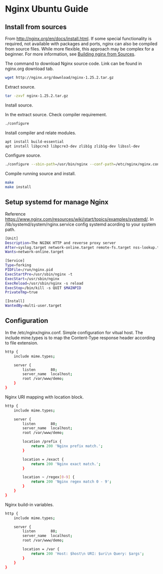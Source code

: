 # Nginx Ubuntu Guide

## Install from sources

From http://nginx.org/en/docs/install.html.
If some special functionality is required, not available with packages and ports, nginx can also be compiled from source files.
While more flexible, this approach may be complex for a beginner.
For more information, see [Building nginx from Sources](http://nginx.org/en/docs/configure.html).

The command to download Nginx source code. Link can be found in nginx.org download tab.

```bash
wget http://nginx.org/download/nginx-1.25.2.tar.gz
```

Extract source.

```bash
tar -zxvf nginx-1.25.2.tar.gz
```

Install source.

In the extract source. Check compiler requirement.

```bash
./configure
```

Install compiler and relate modules.

```bash
apt install build-essential
apt install libpcre3 libpcre3-dev zlib1g zlib1g-dev libssl-dev
```

Configure source.

```bash
./configure --sbin-path=/usr/bin/nginx --conf-path=/etc/nginx/nginx.conf --error-log-path=/var/log/nginx/error.log --http-log-path=/var/log/nginx/access.log --with-pcre --pid-path=/var/run/nginx.pid --with-http_ssl_module
```

Compile running source and install.

```bash
make
make install
```

## Setup systemd for manage Nginx

Reference https://www.nginx.com/resources/wiki/start/topics/examples/systemd/.
In /lib/systemd/system/nginx.service config systemd acording to your system path.

```bash
[Unit]
Description=The NGINX HTTP and reverse proxy server
After=syslog.target network-online.target remote-fs.target nss-lookup.target
Wants=network-online.target

[Service]
Type=forking
PIDFile=/run/nginx.pid
ExecStartPre=/usr/sbin/nginx -t
ExecStart=/usr/sbin/nginx
ExecReload=/usr/sbin/nginx -s reload
ExecStop=/bin/kill -s QUIT $MAINPID
PrivateTmp=true

[Install]
WantedBy=multi-user.target
```

## Configuration

In the /etc/nginx/nginx.conf. Simple configuration for vitual host.
The include mine.types is to map the Content-Type response header according to file extension.

```bash
http {
    include mime.types;

    server {
        listen       80;
        server_name  localhost;
        root /var/www/demo;
    }
}
```

Nginx URI mapping with location block.

```bash
http {
    include mime.types;

    server {
        listen       80;
        server_name  localhost;
        root /var/www/demo;

        location /prefix {
            return 200 'Nginx prefix match.';
        }

        location = /exact {
            return 200 'Nginx exact match.';
        }

        location ~ /regex[0-9] {
            return 200 'Nginx regex match 0 - 9';
        }
    }
}
```

Nginx build-in variables.

```bash
http {
    include mime.types;

    server {
        listen       80;
        server_name  localhost;
        root /var/www/demo;

        location = /var {
            return 200 'Host: $host\n URI: $uri\n Query: $args';
        }
    }
}
```
